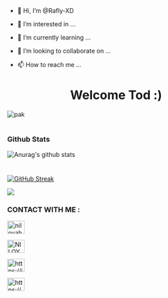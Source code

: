 - 👋 Hi, I’m @Rafly-XD

- 👀 I’m interested in ...

- 🌱 I’m currently learning ...

- 💞️ I’m looking to collaborate on ...

- 📫 How to reach me ...

<!---

Rafly-XD/Rafly-XD is a ✨ special ✨ repository because its `README.md` (this file) appears on your GitHub profile.

You can click the Preview link to take a look at your changes.

--->

###### <h1 align="center"> Welcome Tod :) </h1>

![pak](https://user-images.githubusercontent.com/106127876/169942333-42db0e85-a8ba-48a3-b399-22dd17b30988.gif)

#

### Github Stats

![Anurag's github stats](https://github-readme-stats.vercel.app/api?username=Rafly-XD&show_icons=true&theme=radical)<br>

#

[![GitHub Streak](http://github-readme-streak-stats.herokuapp.com?user=Rafly-XD&theme=merko&date_format=M%20j%5B%2C%20Y%5D)](https://git.io/streak-stats)

<img align="center" src="https://github-readme-stats.anuraghazra1.vercel.app/api/top-langs/?username=MohsinTheLegend&layout=compact&theme=chartreuse-dark" />

### CONTACT WITH ME :

<p align="left">

<a href="https://twitter.com/" target="blank"><img align="center" src="https://raw.githubusercontent.com/rahuldkjain/github-profile-readme-generator/master/src/images/icons/Social/twitter.svg" alt="niloyahmed" height="30" width="40" /></a>

<a href="https://www.facebook.com/profile.php?id=100024897226317" target="blank"><img align="center" src="https://raw.githubusercontent.com/rahuldkjain/github-profile-readme-generator/master/src/images/icons/Social/facebook.svg" alt="NILOY.VAU.6" height="30" width="40" /></a>

<a href="https://instagram.com/its.raflyyy_?igshid=YmMyMTA2M2Y=" target="blank"><img align="center" src="https://raw.githubusercontent.com/rahuldkjain/github-profile-readme-generator/master/src/images/icons/Social/instagram.svg" alt="https://instagram.com/its.raflyyy_?igshid=YmMyMTA2M2Y=" height="30" width="40" /></a>

<a href="https://youtube.com/c/RaflyXD
" target="blank"><img align="center" src="https://raw.githubusercontent.com/rahuldkjain/github-profile-readme-generator/master/src/images/icons/Social/youtube.svg" alt="https://youtube.com/c/RaflyXD" height="30" width="40" /></a>


